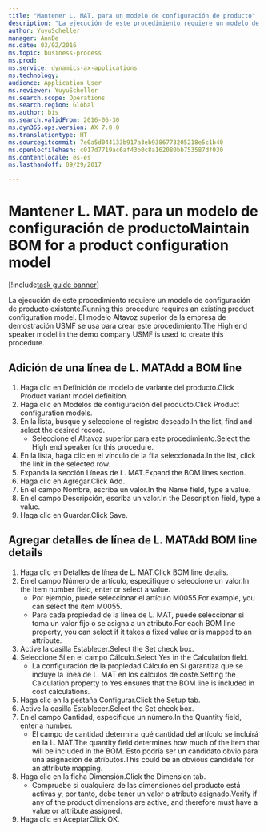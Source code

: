 ```yaml
--- 
title: "Mantener L. MAT. para un modelo de configuración de producto"
description: "La ejecución de este procedimiento requiere un modelo de configuración de producto existente."
author: YuyuScheller
manager: AnnBe
ms.date: 03/02/2016
ms.topic: business-process
ms.prod: 
ms.service: dynamics-ax-applications
ms.technology: 
audience: Application User
ms.reviewer: YuyuScheller
ms.search.scope: Operations
ms.search.region: Global
ms.author: bis
ms.search.validFrom: 2016-06-30
ms.dyn365.ops.version: AX 7.0.0
ms.translationtype: HT
ms.sourcegitcommit: 7e0a5d044133b917a3eb9386773205218e5c1b40
ms.openlocfilehash: c017d7719ac6af43b0c8a162080bb753587df030
ms.contentlocale: es-es
ms.lasthandoff: 09/29/2017

---
```

# <a name="maintain-bom-for-a-product-configuration-model"></a><span data-ttu-id="2a76e-103">Mantener L. MAT. para un modelo de configuración de producto</span><span class="sxs-lookup"><span data-stu-id="2a76e-103">Maintain BOM for a product configuration model</span></span>

[!include[task guide banner](../../includes/task-guide-banner.md)]

<span data-ttu-id="2a76e-104">La ejecución de este procedimiento requiere un modelo de configuración de producto existente.</span><span class="sxs-lookup"><span data-stu-id="2a76e-104">Running this procedure requires an existing product configuration model.</span></span> <span data-ttu-id="2a76e-105">El modelo Altavoz superior de la empresa de demostración USMF se usa para crear este procedimiento.</span><span class="sxs-lookup"><span data-stu-id="2a76e-105">The High end speaker model in the demo company USMF is used to create this procedure.</span></span>


## <a name="add-a-bom-line"></a><span data-ttu-id="2a76e-106">Adición de una línea de L. MAT</span><span class="sxs-lookup"><span data-stu-id="2a76e-106">Add a BOM line</span></span>
1. <span data-ttu-id="2a76e-107">Haga clic en Definición de modelo de variante del producto.</span><span class="sxs-lookup"><span data-stu-id="2a76e-107">Click Product variant model definition.</span></span>
2. <span data-ttu-id="2a76e-108">Haga clic en Modelos de configuración del producto.</span><span class="sxs-lookup"><span data-stu-id="2a76e-108">Click Product configuration models.</span></span>
3. <span data-ttu-id="2a76e-109">En la lista, busque y seleccione el registro deseado.</span><span class="sxs-lookup"><span data-stu-id="2a76e-109">In the list, find and select the desired record.</span></span>
    * <span data-ttu-id="2a76e-110">Seleccione el Altavoz superior para este procedimiento.</span><span class="sxs-lookup"><span data-stu-id="2a76e-110">Select the High end speaker for this procedure.</span></span>  
4. <span data-ttu-id="2a76e-111">En la lista, haga clic en el vínculo de la fila seleccionada.</span><span class="sxs-lookup"><span data-stu-id="2a76e-111">In the list, click the link in the selected row.</span></span>
5. <span data-ttu-id="2a76e-112">Expanda la sección Líneas de L. MAT.</span><span class="sxs-lookup"><span data-stu-id="2a76e-112">Expand the BOM lines section.</span></span>
6. <span data-ttu-id="2a76e-113">Haga clic en Agregar.</span><span class="sxs-lookup"><span data-stu-id="2a76e-113">Click Add.</span></span>
7. <span data-ttu-id="2a76e-114">En el campo Nombre, escriba un valor.</span><span class="sxs-lookup"><span data-stu-id="2a76e-114">In the Name field, type a value.</span></span>
8. <span data-ttu-id="2a76e-115">En el campo Descripción, escriba un valor.</span><span class="sxs-lookup"><span data-stu-id="2a76e-115">In the Description field, type a value.</span></span>
9. <span data-ttu-id="2a76e-116">Haga clic en Guardar.</span><span class="sxs-lookup"><span data-stu-id="2a76e-116">Click Save.</span></span>

## <a name="add-bom-line-details"></a><span data-ttu-id="2a76e-117">Agregar detalles de línea de L. MAT</span><span class="sxs-lookup"><span data-stu-id="2a76e-117">Add BOM line details</span></span>
1. <span data-ttu-id="2a76e-118">Haga clic en Detalles de línea de L. MAT.</span><span class="sxs-lookup"><span data-stu-id="2a76e-118">Click BOM line details.</span></span>
2. <span data-ttu-id="2a76e-119">En el campo Número de artículo, especifique o seleccione un valor.</span><span class="sxs-lookup"><span data-stu-id="2a76e-119">In the Item number field, enter or select a value.</span></span>
    * <span data-ttu-id="2a76e-120">Por ejemplo, puede seleccionar el artículo M0055.</span><span class="sxs-lookup"><span data-stu-id="2a76e-120">For example, you can select the item M0055.</span></span>  
    * <span data-ttu-id="2a76e-121">Para cada propiedad de la línea de L. MAT, puede seleccionar si toma un valor fijo o se asigna a un atributo.</span><span class="sxs-lookup"><span data-stu-id="2a76e-121">For each BOM line property, you can select if it takes a fixed value or is mapped to an attribute.</span></span>  
3. <span data-ttu-id="2a76e-122">Active la casilla Establecer.</span><span class="sxs-lookup"><span data-stu-id="2a76e-122">Select the Set check box.</span></span>
4. <span data-ttu-id="2a76e-123">Seleccione Sí en el campo Cálculo.</span><span class="sxs-lookup"><span data-stu-id="2a76e-123">Select Yes in the Calculation field.</span></span>
    * <span data-ttu-id="2a76e-124">La configuración de la propiedad Cálculo en Sí garantiza que se incluye la línea de L. MAT en los cálculos de coste.</span><span class="sxs-lookup"><span data-stu-id="2a76e-124">Setting the Calculation property to Yes ensures that the BOM line is included in cost calculations.</span></span>  
5. <span data-ttu-id="2a76e-125">Haga clic en la pestaña Configurar.</span><span class="sxs-lookup"><span data-stu-id="2a76e-125">Click the Setup tab.</span></span>
6. <span data-ttu-id="2a76e-126">Active la casilla Establecer.</span><span class="sxs-lookup"><span data-stu-id="2a76e-126">Select the Set check box.</span></span>
7. <span data-ttu-id="2a76e-127">En el campo Cantidad, especifique un número.</span><span class="sxs-lookup"><span data-stu-id="2a76e-127">In the Quantity field, enter a number.</span></span>
    * <span data-ttu-id="2a76e-128">El campo de cantidad determina qué cantidad del artículo se incluirá en la L. MAT.</span><span class="sxs-lookup"><span data-stu-id="2a76e-128">The quantity field determines how much of the item that will be included in the BOM.</span></span> <span data-ttu-id="2a76e-129">Esto podría ser un candidato obvio para una asignación de atributos.</span><span class="sxs-lookup"><span data-stu-id="2a76e-129">This could be an obvious candidate for an attribute mapping.</span></span>  
8. <span data-ttu-id="2a76e-130">Haga clic en la ficha Dimensión.</span><span class="sxs-lookup"><span data-stu-id="2a76e-130">Click the Dimension tab.</span></span>
    * <span data-ttu-id="2a76e-131">Compruebe si cualquiera de las dimensiones del producto está activas y, por tanto, debe tener un valor o atributo asignado.</span><span class="sxs-lookup"><span data-stu-id="2a76e-131">Verify if any of the product dimensions are active,  and therefore must have a value or attribute assigned.</span></span>  
9. <span data-ttu-id="2a76e-132">Haga clic en Aceptar</span><span class="sxs-lookup"><span data-stu-id="2a76e-132">Click OK.</span></span>


